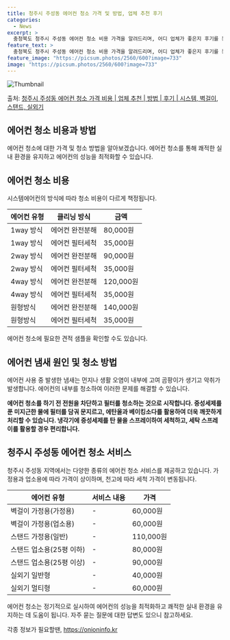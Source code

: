 ```yaml
---
title: 청주시 주성동 에어컨 청소 가격 및 방법, 업체 추천 후기
categories:
  - News
excerpt: >
  충청북도 청주시 주성동 에어컨 청소 비용 가격을 알려드리며, 어디 업체가 좋은지 후기를 통해 알아보겠습니다. 현재 글에서는 시스템, 벽걸이, 스탠드, 실외기 각각에 대해 청소 비용이 나와 있으니 참고하시면 되겠습니다. 에어컨 분해 청소 방법 보기 👈 클릭셀프 에어컨 청소 방법 보기👈 클릭청주시 주성동 에어컨 청소 비용시스템에어컨 방식클리닝방식금액1way 방식에어컨 완전분해80,000원1way 방식에어컨 필터세척35,000원2way 방식에어컨 완전분해90,000원2way 방식에어컨 필터세척35,000원4way 방식에어컨 완전분해120,000원4way 방식에어컨 필터세척35,000원원형방식에어컨 완전분해140,000원원형방식에어컨 필터세척35,000원에어컨 청소 견적 샘플 보기 👈 클릭에어컨 냄새의 원인은 ..
feature_text: >
  충청북도 청주시 주성동 에어컨 청소 비용 가격을 알려드리며, 어디 업체가 좋은지 후기를 통해 알아보겠습니다. 현재 글에서는 시스템, 벽걸이, 스탠드, 실외기 각각에 대해 청소 비용이 나와 있으니 참고하시면 되겠습니다. 에어컨 분해 청소 방법 보기 👈 클릭셀프 에어컨 청소 방법 보기👈 클릭청주시 주성동 에어컨 청소 비용시스템에어컨 방식클리닝방식금액1way 방식에어컨 완전분해80,000원1way 방식에어컨 필터세척35,000원2way 방식에어컨 완전분해90,000원2way 방식에어컨 필터세척35,000원4way 방식에어컨 완전분해120,000원4way 방식에어컨 필터세척35,000원원형방식에어컨 완전분해140,000원원형방식에어컨 필터세척35,000원에어컨 청소 견적 샘플 보기 👈 클릭에어컨 냄새의 원인은 ..
feature_image: "https://picsum.photos/2560/600?image=733"
image: "https://picsum.photos/2560/600?image=733"
---
```


![Thumbnail](https://img1.daumcdn.net/thumb/R800x0/?scode=mtistory2&fname=https%3A%2F%2Fblog.kakaocdn.net%2Fdn%2FbsrI6P%2FbtsHzoMjT1t%2F8AOrwfey7qyT8pxBTdCS60%2Fimg.webp)

<p>출처: <a href="https://onioninfo.kr/entry/%EC%B2%AD%EC%A3%BC%EC%8B%9C-%EC%A3%BC%EC%84%B1%EB%8F%99-%EC%97%90%EC%96%B4%EC%BB%A8-%EC%B2%AD%EC%86%8C-%EA%B0%80%EA%B2%A9-%EB%B9%84%EC%9A%A9-%EC%97%85%EC%B2%B4-%EC%B6%94%EC%B2%9C-%EB%B0%A9%EB%B2%95-%ED%9B%84%EA%B8%B0-%EC%8B%9C%EC%8A%A4%ED%85%9C-%EB%B2%BD%EA%B1%B8%EC%9D%B4-%EC%8A%A4%ED%83%A0%EB%93%9C-%EC%8B%A4%EC%99%B8%EA%B8%B0" rel="dofollow">청주시 주성동 에어컨 청소 가격 비용 | 업체 추천 | 방법 | 후기 | 시스템, 벽걸이, 스탠드, 실외기</a> </p>

## 에어컨 청소 비용과 방법

에어컨 청소에 대한 가격 및 청소 방법을 알아보겠습니다. 에어컨 청소를 통해 쾌적한 실내 환경을 유지하고 에어컨의 성능을 최적화할 수
있습니다.

## 에어컨 청소 비용

시스템에어컨의 방식에 따라 청소 비용이 다르게 책정됩니다.

**에어컨 유형** | **클리닝 방식** | **금액**  
---|---|---  
1way 방식 | 에어컨 완전분해 | 80,000원  
1way 방식 | 에어컨 필터세척 | 35,000원  
2way 방식 | 에어컨 완전분해 | 90,000원  
2way 방식 | 에어컨 필터세척 | 35,000원  
4way 방식 | 에어컨 완전분해 | 120,000원  
4way 방식 | 에어컨 필터세척 | 35,000원  
원형방식 | 에어컨 완전분해 | 140,000원  
원형방식 | 에어컨 필터세척 | 35,000원  
  
에어컨 청소에 필요한 견적 샘플을 확인할 수도 있습니다.

## 에어컨 냄새 원인 및 청소 방법

에어컨 사용 중 발생한 냄새는 먼지나 생활 오염이 내부에 고여 곰팡이가 생기고 악취가 발생합니다. 에어컨의 내부를 청소하여 이러한 문제를
해결할 수 있습니다.

**에어컨 청소를 하기 전 전원을 차단하고 필터를 청소하는 것으로 시작합니다. 중성세제를 푼 미지근한 물에 필터를 담궈 문지르고, 에탄올과
베이킹소다를 활용하여 더욱 깨끗하게 처리할 수 있습니다. 냉각기에 중성세제를 탄 물을 스프레이하여 세척하고, 세탁 스프레이를 활용할 경우
편리합니다.**

## 청주시 주성동 에어컨 청소 서비스

청주시 주성동 지역에서는 다양한 종류의 에어컨 청소 서비스를 제공하고 있습니다. 가정용과 업소용에 따라 가격이 상이하며, 천고에 따라 세척
가격이 변동됩니다.

**에어컨 유형** | **서비스 내용** | **가격**  
---|---|---  
벽걸이 가정용(가정용) | - | 60,000원  
벽걸이 가정용(업소용) | - | 60,000원  
스탠드 가정용(일반) | - | 110,000원  
스탠드 업소용(25평 이하) | - | 80,000원  
스탠드 업소용(25평 이상) | - | 90,000원  
실외기 일반형 | - | 40,000원  
실외기 멀티형 | - | 60,000원  
  
에어컨 청소는 정기적으로 실시하여 에어컨의 성능을 최적화하고 쾌적한 실내 환경을 유지하는 데 도움이 됩니다. 자주 묻는 질문에 대한 답변도
있으니 참고하세요.



 

각종 정보가 필요할땐, <a href="https://onioninfo.kr" rel="dofollow">https://onioninfo.kr</a>


